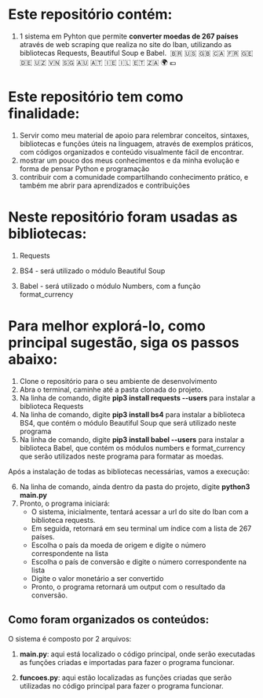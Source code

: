 # Este repositório contém: 



1. 1 sistema em Pyhton que permite **converter moedas de 267 países** através de web scraping que realiza no site do Iban, utilizando as bibliotecas Requests, Beautiful Soup e Babel. ​ :brazil: :us: :uk: :canada: :fr: :georgia: :de: :uzbekistan: :vietnam: :singapore: :australia: :austria: :ireland: :israel: :ethiopia: :south_africa: :earth_africa: :euro:




#  Este repositório tem como finalidade:



1. Servir como meu material de apoio para relembrar conceitos, sintaxes, bibliotecas e funções úteis na linguagem, através de exemplos práticos, com códigos organizados e conteúdo visualmente fácil de encontrar.
2. mostrar um pouco dos meus conhecimentos e da minha evolução e forma de pensar Python e programação
3. contribuir com a comunidade compartilhando conhecimento prático, e também me abrir para aprendizados e contribuições



# Neste repositório foram usadas as bibliotecas:



1. Requests

2. BS4 - será utilizado o módulo Beautiful Soup

3. Babel - será utilizado o módulo Numbers, com a função format_currency




# Para melhor explorá-lo, como principal sugestão, siga os passos abaixo:




1. Clone o repositório para o seu ambiente de desenvolvimento
2. Abra o terminal, caminhe até a pasta clonada do projeto. 
3. Na linha de comando, digite **pip3 install requests --users** para instalar a biblioteca Requests
4. Na linha de comando, digite **pip3 install bs4** para instalar a biblioteca BS4, que contém o módulo Beautiful Soup que será utilizado neste programa
5. Na linha de comando, digite **pip3 install babel --users** para instalar a biblioteca Babel, que contém os módulos numbers e format_currency que serão utilizados neste programa para formatar as moedas.



Após a instalação de todas as bibliotecas necessárias, vamos a execução:



6. Na linha de comando, ainda dentro da pasta do projeto, digite **python3 main.py**
7. Pronto, o programa iniciará:
   - O sistema, inicialmente, tentará acessar a url do site do Iban com a biblioteca requests. 
   - Em seguida, retornará em seu terminal um índice com a lista de 267 países.
   - Escolha o país da moeda de origem e digite o número correspondente na lista
   - Escolha o país de conversão e digite o número correspondente na lista
   - Digite o valor monetário a ser convertido
   - Pronto, o programa retornará um output com o resultado da conversão.



## **Como foram organizados os conteúdos**:

O sistema é composto por 2 arquivos:

1. **main.py**: aqui está localizado o código principal, onde serão executadas as funções criadas e importadas para fazer o programa funcionar.

2. **funcoes.py**: aqui estão localizadas as funções criadas que serão utilizadas no código principal para fazer o programa funcionar.
